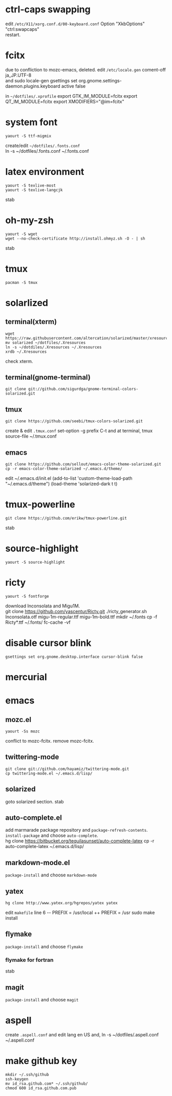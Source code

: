 # ctrl-caps swapping  
edit `/etc/X11/xorg.conf.d/00-keyboard.conf`
    Option "XkbOptions" "ctrl:swapcaps"  
restart.

# fcitx
due to confliction to mozc-emacs, deleted.
edit `/etc/locale.gen` coment-off  
    ja_JP.UTF-8  
and
    sudo locale-gen
    gsettings set org.gnome.settings-daemon.plugins.keyboard active false

in `~/dotfiles/.xprofile`
    export GTK_IM_MODULE=fcitx
    export QT_IM_MODULE=fcitx
    export XMODIFIERS="@im=fcitx"  
  
# system font
    yaourt -S ttf-migmix
create/edit `~/dotfiles/.fonts.conf`  
ln -s ~/dotfiles/.fonts.conf ~/.fonts.conf  

# latex environment
    yaourt -S texlive-most
    yaourt -S texlive-langcjk
stab  

# oh-my-zsh
    yaourt -S wget
    wget --no-check-certificate http://install.ohmyz.sh -O - | sh
stab  

# tmux  
    pacman -S tmux  

# solarlized
## terminal(xterm)
    wget https://raw.githubusercontent.com/altercation/solarized/master/xresources/solarized
    mv solarized ~/dotfiles/.Xresources
    ln -s ~/dotdiles/.Xresources ~/.Xresources
    xrdb ~/.Xresources
check xterm.  

## terminal(gnome-terminal)
    git clone git://github.com/sigurdga/gnome-terminal-colors-solarized.git

## tmux
    git clone https://github.com/seebi/tmux-colors-solarized.git
create & edit `.tmux.conf`
    set-option -g prefix C-t
and at terminal,
    tmux source-file ~/.tmux.conf
      
## emacs
    git clone https://github.com/sellout/emacs-color-theme-solarized.git
    cp -r emacs-color-theme-solarized ~/.emacs.d/theme/
edit ~/.emacs.d/init.el
    (add-to-list 'custom-theme-load-path "~/.emacs.d/theme")
    (load-theme 'solarized-dark t t) 
    
# tmux-powerline
    git clone https://github.com/erikw/tmux-powerline.git
stab

# source-highlight  
    yaourt -S source-highlight  

# ricty
    yaourt -S fontforge
download Inconsolata and Migu1M.  
    git clone https://github.com/yascentur/Ricty.git
    ./ricty_generator.sh Inconsolata.otf migu-1m-regular.ttf migu-1m-bold.ttf
    mkdir ~/.fonts
    cp -f Ricty*.ttf ~/.fonts/
    fc-cache -vf

# disable cursor blink
    gsettings set org.gnome.desktop.interface cursor-blink false

# mercurial
    
# emacs
## mozc.el
    yaourt -Ss mozc
conflict to mozc-fcitx. remove mozc-fcitx.
## twittering-mode
    git clone git://github.com/hayamiz/twittering-mode.git
    cp twittering-mode.el ~/.emacs.d/lisp/
## solarized  
goto solarized section.
stab  

## auto-complete.el
add marmarade package repository and `package-refresh-contents`. 
`install-package` and choose `auto-complete`.  
    hg clone https://bitbucket.org/tequilasunset/auto-complete-latex
    cp -r auto-complete-latex ~/.emacs.d/lisp/

## markdown-mode.el
`package-install` and choose `markdown-mode`  

## yatex
    hg clone http://www.yatex.org/hgrepos/yatex yatex
edit `makefile` line 6
    -- PREFIX = /usr/local
	++ PREFIX = /usr
	sudo make install

## flymake
`package-install` and choose `flymake`

### flymake for fortran
stab

## magit
`package-install` and choose `magit`

# aspell
create `.aspell.conf` and edit
    lang en US
and,
    ln -s ~/dotfiles/.aspell.conf ~/.aspell.conf


# make github key
    mkdir ~/.ssh/github
	ssh-keygen
	mv id_rsa.github.com* ~/.ssh/github/
	chmod 600 id_rsa.github.com.pub
